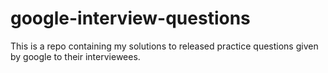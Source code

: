# google-interview-questions
This is a repo containing my solutions to released practice questions given by google to their interviewees.
